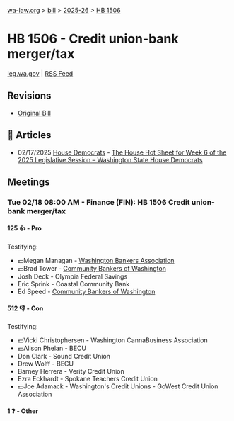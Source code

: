 [wa-law.org](/) > [bill](/bill/) > [2025-26](/bill/2025-26/) > [HB 1506](/bill/2025-26/hb/1506/)

# HB 1506 - Credit union-bank merger/tax
[leg.wa.gov](https://app.leg.wa.gov/billsummary?BillNumber=1506&Year=2025&Initiative=false) | [RSS Feed](./rss.xml)

## Revisions
* [Original Bill](1/)

## 📰 Articles
* 02/17/2025 [House Democrats](/org/house_democrats/) - [The House Hot Sheet for Week 6 of the 2025 Legislative Session – Washington State House Democrats](https://housedemocrats.wa.gov/blog/2025/02/17/the-house-hot-sheet-for-week-6-of-the-2025-legislative-session/#:~:text=HB%201506)

## Meetings
### Tue 02/18 08:00 AM - Finance (FIN): HB 1506 Credit union-bank merger/tax
#### 125 👍 - Pro
Testifying:
* 💵Megan Managan - [Washington Bankers Association](/org/washington_bankers_association/)
* 💵Brad Tower - [Community Bankers of Washington](/org/community_bankers_of_washington/)
* Josh Deck - Olympia Federal Savings
* Eric Sprink - Coastal Community Bank
* Ed Speed - [Community Bankers of Washington](/org/community_bankers_of_washington/)

#### 512 👎 - Con
Testifying:
* 💵Vicki Christophersen - Washington CannaBusiness Association
* 💵Alison Phelan - BECU
* Don Clark - Sound Credit Union
* Drew Wolff - BECU
* Barney Herrera - Verity Credit Union
* Ezra Eckhardt - Spokane Teachers Credit Union
* 💵Joe Adamack - Washington's Credit Unions - GoWest Credit Union Association

#### 1 ❓ - Other

